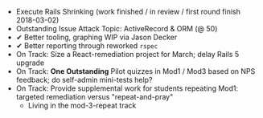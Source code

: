 * Execute Rails Shrinking (work finished / in review / first round finish 2018-03-02)
* Outstanding Issue Attack Topic: ActiveRecord & ORM (@ 50)
* &#x2714; Better tooling, graphing WIP via Jason Decker
* &#x2714; Better reporting through reworked `rspec`
* On Track: Size a React-remediation project for March; delay Rails 5 upgrade
* On Track: **One Outstanding** Pilot quizzes in Mod1 / Mod3 based on NPS feedback; do self-admin mini-tests help?
* On Track: Provide supplemental work for students repeating Mod1: targeted remediation versus "repeat-and-pray"
  * Living in the mod-3-repeat track
